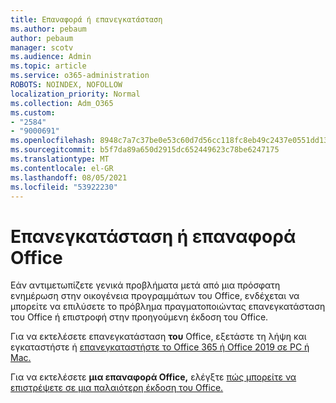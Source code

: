 ```yaml
---
title: Επαναφορά ή επανεγκατάσταση
ms.author: pebaum
author: pebaum
manager: scotv
ms.audience: Admin
ms.topic: article
ms.service: o365-administration
ROBOTS: NOINDEX, NOFOLLOW
localization_priority: Normal
ms.collection: Adm_O365
ms.custom:
- "2584"
- "9000691"
ms.openlocfilehash: 8948c7a7c37be0e53c60d7d56cc118fc8eb49c2437e0551dd13b47cb1d683e85
ms.sourcegitcommit: b5f7da89a650d2915dc652449623c78be6247175
ms.translationtype: MT
ms.contentlocale: el-GR
ms.lasthandoff: 08/05/2021
ms.locfileid: "53922230"
---
```

# <a name="reinstall-or-roll-back-office"></a>Επανεγκατάσταση ή επαναφορά Office

Εάν αντιμετωπίζετε γενικά προβλήματα μετά από μια πρόσφατη ενημέρωση στην οικογένεια προγραμμάτων του Office, ενδέχεται να μπορείτε να επιλύσετε το πρόβλημα πραγματοποιώντας επανεγκατάσταση του Office ή επιστροφή στην προηγούμενη έκδοση του Office.

Για να εκτελέσετε επανεγκατάσταση **του** Office, εξετάστε τη λήψη και εγκαταστήστε ή [επανεγκαταστήστε το Office 365 ή Office 2019 σε PC ή Mac.](https://support.office.com/article/download-and-install-or-reinstall-office-365-or-office-2019-on-a-pc-or-mac-4414eaaf-0478-48be-9c42-23adc4716658)

Για να εκτελέσετε **μια επαναφορά Office,** ελέγξτε [πώς μπορείτε να επιστρέψετε σε μια παλαιότερη έκδοση του Office.](https://support.microsoft.com/help/2770432/how-to-revert-to-an-earlier-version-of-office-2013-or-office-2016-clic)
